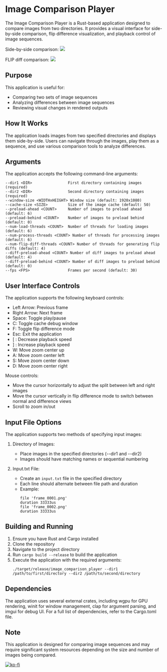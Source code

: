 # Image Comparison Player

The Image Comparison Player is a Rust-based application designed to compare images from two directories. It provides a visual interface for side-by-side comparison, flip difference visualization, and playback control of image sequences.

Side-by-side comparison:
![](https://github.com/mpiispanen/image_comparison_player/blob/main/gif/output1.gif)

FLIP diff comparison:
![](https://github.com/mpiispanen/image_comparison_player/blob/main/gif/output2.gif)


## Purpose

This application is useful for:
- Comparing two sets of image sequences
- Analyzing differences between image sequences
- Reviewing visual changes in rendered outputs

## How It Works

The application loads images from two specified directories and displays them side-by-side. Users can navigate through the images, play them as a sequence, and use various comparison tools to analyze differences.

## Arguments

The application accepts the following command-line arguments:

```
--dir1 <DIR>                First directory containing images (required)
--dir2 <DIR>                Second directory containing images (required)
--window-size <WIDTHxHEIGHT> Window size (default: 1920x1080)
--cache-size <SIZE>         Size of the image cache (default: 50)
--preload-ahead <COUNT>     Number of images to preload ahead (default: 6)
--preload-behind <COUNT>    Number of images to preload behind (default: 0)
--num-load-threads <COUNT>  Number of threads for loading images (default: 6)
--num-process-threads <COUNT> Number of threads for processing images (default: 6)
--num-flip-diff-threads <COUNT> Number of threads for generating flip diffs (default: 4)
--diff-preload-ahead <COUNT> Number of diff images to preload ahead (default: 4)
--diff-preload-behind <COUNT> Number of diff images to preload behind (default: 0)
--fps <FPS>                 Frames per second (default: 30)
```

## User Interface Controls

The application supports the following keyboard controls:

- Left Arrow: Previous frame
- Right Arrow: Next frame
- Space: Toggle play/pause
- C: Toggle cache debug window
- F: Toggle flip difference mode
- Esc: Exit the application
- [ : Decrease playback speed
- ] : Increase playback speed
- W: Move zoom center up
- A: Move zoom center left
- S: Move zoom center down
- D: Move zoom center right

Mouse controls:
- Move the cursor horizontally to adjust the split between left and right images
- Move the cursor vertically in flip difference mode to switch between normal and difference views
- Scroll to zoom in/out

## Input File Options

The application supports two methods of specifying input images:

1. Directory of Images:
   - Place images in the specified directories (--dir1 and --dir2)
   - Images should have matching names or sequential numbering

2. Input.txt File:
   - Create an `input.txt` file in the specified directory
   - Each line should alternate between file path and duration
   - Example:
     ```
     file 'frame_0001.png'
     duration 33333us
     file 'frame_0002.png'
     duration 33333us
     ```

## Building and Running

1. Ensure you have Rust and Cargo installed
2. Clone the repository
3. Navigate to the project directory
4. Run `cargo build --release` to build the application
5. Execute the application with the required arguments:
   ```
   ./target/release/image_comparison_player --dir1 /path/to/first/directory --dir2 /path/to/second/directory
   ```

## Dependencies

The application uses several external crates, including wgpu for GPU rendering, winit for window management, clap for argument parsing, and imgui for debug UI. For a full list of dependencies, refer to the Cargo.toml file.

## Note

This application is designed for comparing image sequences and may require significant system resources depending on the size and number of images being compared.

[![ko-fi](https://ko-fi.com/img/githubbutton_sm.svg)](https://ko-fi.com/U7U112X6BE)